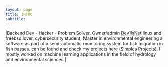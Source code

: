 ```yaml
---
layout: page
title: INTRO
subtitle:
---
```


|Backend Dev - Hacker - Problem Solver. Owner/admin [Dev1lsNet](https://dev1ls.online/) linux and freebsd lover, cybersecurity student, Master in environmental engineering a software as part of a semi-automatic monitoring system for fish migration in fish passes. can be found and check my projects [here](http://dev1ls.online) (Simples Projects). I mostly worked on machine learning applications in the field of hydrology and environmental sciences.|
